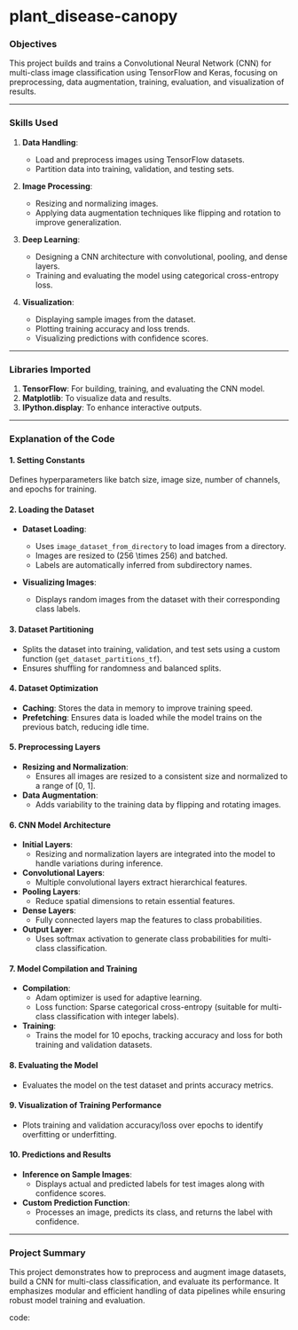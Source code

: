 # plant_disease-canopy
### **Objectives**
This project builds and trains a Convolutional Neural Network (CNN) for multi-class image classification using TensorFlow and Keras, focusing on preprocessing, data augmentation, training, evaluation, and visualization of results.

---

### **Skills Used**
1. **Data Handling**:
   - Load and preprocess images using TensorFlow datasets.
   - Partition data into training, validation, and testing sets.

2. **Image Processing**:
   - Resizing and normalizing images.
   - Applying data augmentation techniques like flipping and rotation to improve generalization.

3. **Deep Learning**:
   - Designing a CNN architecture with convolutional, pooling, and dense layers.
   - Training and evaluating the model using categorical cross-entropy loss.

4. **Visualization**:
   - Displaying sample images from the dataset.
   - Plotting training accuracy and loss trends.
   - Visualizing predictions with confidence scores.

---

### **Libraries Imported**
1. **TensorFlow**: For building, training, and evaluating the CNN model.
2. **Matplotlib**: To visualize data and results.
3. **IPython.display**: To enhance interactive outputs.

---

### **Explanation of the Code**

#### **1. Setting Constants**
Defines hyperparameters like batch size, image size, number of channels, and epochs for training.

#### **2. Loading the Dataset**
- **Dataset Loading**:
  - Uses `image_dataset_from_directory` to load images from a directory.
  - Images are resized to \(256 \times 256\) and batched.
  - Labels are automatically inferred from subdirectory names.

- **Visualizing Images**:
  - Displays random images from the dataset with their corresponding class labels.

#### **3. Dataset Partitioning**
- Splits the dataset into training, validation, and test sets using a custom function (`get_dataset_partitions_tf`).
- Ensures shuffling for randomness and balanced splits.

#### **4. Dataset Optimization**
- **Caching**: Stores the data in memory to improve training speed.
- **Prefetching**: Ensures data is loaded while the model trains on the previous batch, reducing idle time.

#### **5. Preprocessing Layers**
- **Resizing and Normalization**:
  - Ensures all images are resized to a consistent size and normalized to a range of [0, 1].
- **Data Augmentation**:
  - Adds variability to the training data by flipping and rotating images.

#### **6. CNN Model Architecture**
- **Initial Layers**:
  - Resizing and normalization layers are integrated into the model to handle variations during inference.
- **Convolutional Layers**:
  - Multiple convolutional layers extract hierarchical features.
- **Pooling Layers**:
  - Reduce spatial dimensions to retain essential features.
- **Dense Layers**:
  - Fully connected layers map the features to class probabilities.
- **Output Layer**:
  - Uses softmax activation to generate class probabilities for multi-class classification.

#### **7. Model Compilation and Training**
- **Compilation**:
  - Adam optimizer is used for adaptive learning.
  - Loss function: Sparse categorical cross-entropy (suitable for multi-class classification with integer labels).
- **Training**:
  - Trains the model for 10 epochs, tracking accuracy and loss for both training and validation datasets.

#### **8. Evaluating the Model**
- Evaluates the model on the test dataset and prints accuracy metrics.

#### **9. Visualization of Training Performance**
- Plots training and validation accuracy/loss over epochs to identify overfitting or underfitting.

#### **10. Predictions and Results**
- **Inference on Sample Images**:
  - Displays actual and predicted labels for test images along with confidence scores.
- **Custom Prediction Function**:
  - Processes an image, predicts its class, and returns the label with confidence.

---

### **Project Summary**
This project demonstrates how to preprocess and augment image datasets, build a CNN for multi-class classification, and evaluate its performance. It emphasizes modular and efficient handling of data pipelines while ensuring robust model training and evaluation.

code:
